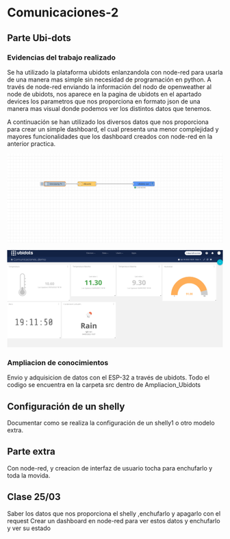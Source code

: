 # Comunicaciones-2

## Parte Ubi-dots

### Evidencias del trabajo realizado
Se ha utilizado la plataforma ubidots enlanzandola con node-red para usarla de una manera mas simple sin necesidad de programación en python. A través de node-red enviando la información del nodo de openweather al node de ubidots, nos aparece en la pagina de ubidots en el apartado devices los parametros que nos proporciona en formato json de una manera mas visual donde podemos ver los distintos datos que tenemos.

A continuación se han utilizado los diversos datos que nos proporciona para crear un simple dashboard, el cual presenta una menor complejidad y mayores funcionalidades que los dashboard creados con node-red en la anterior practica.

![](/img/node_red_ubidots.png)

![Ejemplo dashboard](/img/dashboard_ejemplo.png)

### Ampliacion de conocimientos
Envio y adquisicion de datos con el ESP-32 a través de ubidots.
Todo el codigo se encuentra en la carpeta src dentro de Ampliacion_Ubidots

## Configuración de un shelly

Documentar como se realiza la configuración de un shelly1 o otro modelo extra.

## Parte extra 
Con node-red, y creacion de interfaz de usuario tocha para enchufarlo y toda la movida.


## Clase 25/03 
Saber los datos que nos proporciona el shelly ,enchufarlo y apagarlo con el request
Crear un dashboard en node-red para ver estos datos y enchufarlo y ver su estado
